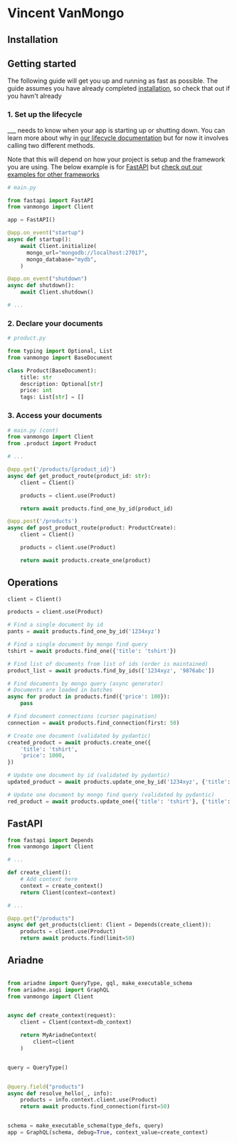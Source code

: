 # Vincent VanMongo

## Installation

## Getting started

The following guide will get you up and running as fast as possible. The guide assumes you have already completed [installation](#installation), so check that out if you havn't already

### 1. Set up the lifecycle

___ needs to know when your app is starting up or shutting down. You can learn more about why in [our lifecycle documentation](#todo) but for now it involves calling two different methods.

Note that this will depend on how your project is setup and the framework you are using. The below example is for [FastAPI](https://fastapi.tiangolo.com/advanced/events/?h=start) but [check out our examples for other frameworks](./examples/README.md)

```py
# main.py

from fastapi import FastAPI
from vanmongo import Client

app = FastAPI()

@app.on_event("startup")
async def startup():
    await Client.initialize(
      mongo_url="mongodb://localhost:27017",
      mongo_database="mydb",
    )

@app.on_event("shutdown")
async def shutdown():
    await Client.shutdown()

# ...
```

### 2. Declare your documents

```py
# product.py

from typing import Optional, List
from vanmongo import BaseDocument

class Product(BaseDocument):
    title: str
    description: Optional[str]
    price: int
    tags: List[str] = []
```

### 3. Access your documents

```py
# main.py (cont)
from vanmongo import Client
from .product import Product

# ...

@app.get('/products/{product_id}')
async def get_product_route(product_id: str):
    client = Client()

    products = client.use(Product)

    return await products.find_one_by_id(product_id)

@app.post('/products')
async def post_product_route(product: ProductCreate):
    client = Client()

    products = client.use(Product)

    return await products.create_one(product)
```

## Operations

```py
client = Client()

products = client.use(Product)

# Find a single document by id
pants = await products.find_one_by_id('1234xyz')

# Find a single document by mongo find query
tshirt = await products.find_one({'title': 'tshirt'})

# Find list of documents from list of ids (order is maintained)
product_list = await products.find_by_ids(['1234xyz', '9876abc'])

# Find documents by mongo query (async generator)
# Documents are loaded in batches
async for product in products.find({'price': 100}):
    pass

# Find document connections (cursor pagination)
connection = await products.find_connection(first: 50)

# Create one document (validated by pydantic)
created_product = await products.create_one({
    'title': 'tshirt',
    'price': 1000,
})

# Update one document by id (validated by pydantic)
updated_product = await products.update_one_by_id('1234xyz', {'title': 'Updated title'})

# Update one document by mongo find query (validated by pydantic)
red_product = await products.update_one({'title': 'tshirt'}, {'title': 'red tshirt'})
```

## FastAPI

```py
from fastapi import Depends
from vanmongo import Client

# ...

def create_client():
    # Add context here
    context = create_context()
    return Client(context=context)

# ...

@app.get("/products")
async def get_products(client: Client = Depends(create_client)):
    products = client.use(Product)
    return await products.find(limit=50)
```

## Ariadne

```py

from ariadne import QueryType, gql, make_executable_schema
from ariadne.asgi import GraphQL
from vanmongo import Client


async def create_context(request):
    client = Client(context=db_context)

    return MyAriadneContext(
        client=client
    )


query = QueryType()


@query.field("products")
async def resolve_hello(_, info):
    products = info.context.client.use(Product)
    return await products.find_connection(first=50)


schema = make_executable_schema(type_defs, query)
app = GraphQL(schema, debug=True, context_value=create_context)

```
